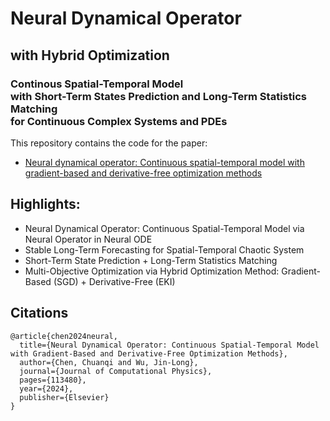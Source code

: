 # Neural Dynamical Operator

## with Hybrid Optimization

### Continous Spatial-Temporal Model <br> with Short-Term States Prediction and Long-Term Statistics Matching <br> for Continuous Complex Systems and PDEs


This repository contains the code for the paper:
- [Neural dynamical operator: Continuous spatial-temporal model with gradient-based and derivative-free optimization methods]([https://arxiv.org/abs/2311.11798](https://www.sciencedirect.com/science/article/pii/S0021999124007289))

## Highlights:
- Neural Dynamical Operator: Continuous Spatial-Temporal Model via Neural Operator in Neural ODE
- Stable Long-Term Forecasting for Spatial-Temporal Chaotic System 
- Short-Term State Prediction + Long-Term Statistics Matching
- Multi-Objective Optimization via Hybrid Optimization Method: Gradient-Based (SGD) + Derivative-Free (EKI)


## Citations
```
@article{chen2024neural,
  title={Neural Dynamical Operator: Continuous Spatial-Temporal Model with Gradient-Based and Derivative-Free Optimization Methods},
  author={Chen, Chuanqi and Wu, Jin-Long},
  journal={Journal of Computational Physics},
  pages={113480},
  year={2024},
  publisher={Elsevier}
}
```
